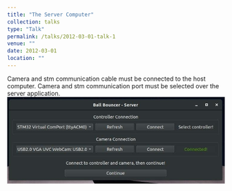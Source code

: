 ```yaml
---
title: "The Server Computer"
collection: talks
type: "Talk"
permalink: /talks/2012-03-01-talk-1
venue: ""
date: 2012-03-01
location: ""
---
```


Camera and stm communication cable must be connected to the host computer.
Camera and stm communication port must be selected over the server application.
![alt text](1.jpg "Title")
